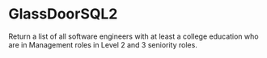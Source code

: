 # GlassDoorSQL2
Return a list of all software engineers with at least a college education who are in Management roles in Level 2 and 3 seniority roles.
